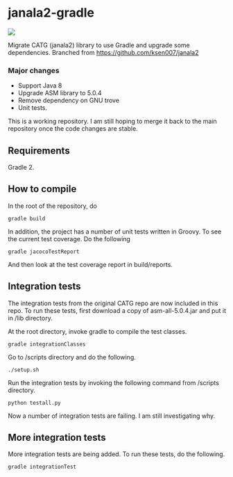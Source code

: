 # janala2-gradle
<a href="https://travis-ci.org/zhihan/janala2-gradle"><img src="https://travis-ci.org/zhihan/janala2-gradle.svg?branch=master"></img></a>

Migrate CATG (janala2) library to use Gradle and upgrade some dependencies. Branched from https://github.com/ksen007/janala2

### Major changes
* Support Java 8
* Upgrade ASM library to 5.0.4
* Remove dependency on GNU trove
* Unit tests.

This is a working repository. I am still hoping to merge it back to the main repository once the code changes are stable.

## Requirements
Gradle 2.

## How to compile
In the root of the repository, do 

    gradle build
    
In addition, the project has a number of unit tests written in Groovy. To see the current test coverage. Do the following

    gradle jacocoTestReport
    
And then look at the test coverage report in build/reports.

## Integration tests
The integration tests from the original CATG repo are now included in this repo. To run these tests, 
first download a copy of asm-all-5.0.4.jar and put it in /lib directory.

At the root directory, invoke gradle to compile the test classes.

    gradle integrationClasses

Go to /scripts directory and do the following.

    ./setup.sh
    
Run the integration tests by invoking the following command from /scripts directory.

    python testall.py

Now a number of integration tests are failing. I am still investigating why.

## More integration tests
More integration tests are being added. To run these tests, do the following.

    gradle integrationTest